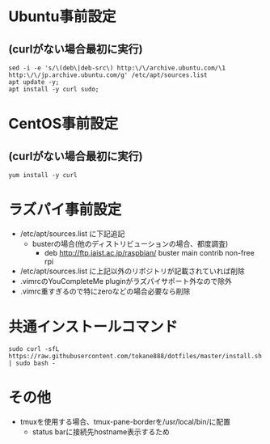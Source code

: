 # Ubuntu事前設定

## (curlがない場合最初に実行)

```
sed -i -e 's/\(deb\|deb-src\) http:\/\/archive.ubuntu.com/\1 http:\/\/jp.archive.ubuntu.com/g' /etc/apt/sources.list
apt update -y;
apt install -y curl sudo;
```

# CentOS事前設定

## (curlがない場合最初に実行)

```
yum install -y curl
```

# ラズパイ事前設定

* /etc/apt/sources.list に下記追記
  * busterの場合(他のディストリビューションの場合、都度調査)
    * deb http://ftp.jaist.ac.jp/raspbian/ buster main contrib non-free rpi
* /etc/apt/sources.list に上記以外のリポジトリが記載されていれば削除
* .vimrcのYouCompleteMe pluginがラズパイサポート外なので除外
* .vimrc重すぎるので特にzeroなどの場合必要なら削除

# 共通インストールコマンド

```
sudo curl -sfL https://raw.githubusercontent.com/tokane888/dotfiles/master/install.sh | sudo bash -
```

# その他

* tmuxを使用する場合、tmux-pane-borderを/usr/local/bin/に配置
  * status barに接続先hostname表示するため